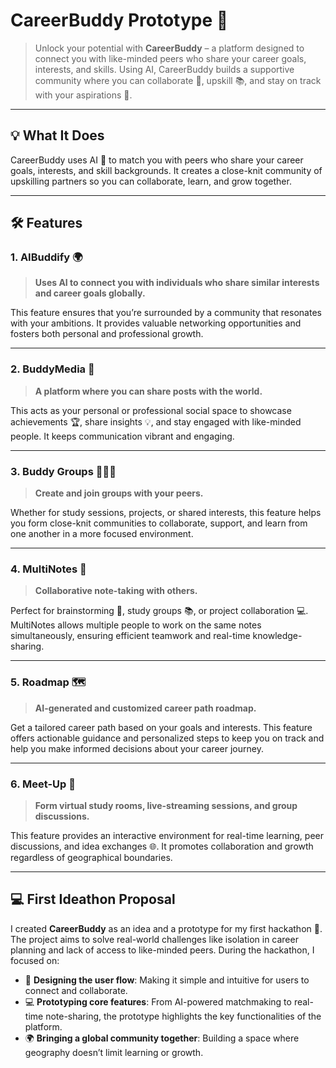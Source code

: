 # CareerBuddy Prototype 🚀

> Unlock your potential with **CareerBuddy** – a platform designed to connect you with like-minded peers who share your career goals, interests, and skills. Using AI, CareerBuddy builds a supportive community where you can collaborate 🤝, upskill 📚, and stay on track with your aspirations 🌟.

---


## 💡 **What It Does**

CareerBuddy uses AI 🤖 to match you with peers who share your career goals, interests, and skill backgrounds. It creates a close-knit community of upskilling partners so you can collaborate, learn, and grow together.

---

## 🛠️ **Features**

### 1. **AIBuddify** 🌍  
> **Uses AI to connect you with individuals who share similar interests and career goals globally.**  

This feature ensures that you’re surrounded by a community that resonates with your ambitions. It provides valuable networking opportunities and fosters both personal and professional growth.

---

### 2. **BuddyMedia** 📸  
> **A platform where you can share posts with the world.**  

This acts as your personal or professional social space to showcase achievements 🏆, share insights 💡, and stay engaged with like-minded people. It keeps communication vibrant and engaging.

---

### 3. **Buddy Groups** 👫👭👬  
> **Create and join groups with your peers.**  

Whether for study sessions, projects, or shared interests, this feature helps you form close-knit communities to collaborate, support, and learn from one another in a more focused environment.

---

### 4. **MultiNotes** 📝  
> **Collaborative note-taking with others.**  

Perfect for brainstorming 💭, study groups 📚, or project collaboration 💻. MultiNotes allows multiple people to work on the same notes simultaneously, ensuring efficient teamwork and real-time knowledge-sharing.

---

### 5. **Roadmap** 🗺️  
> **AI-generated and customized career path roadmap.**  

Get a tailored career path based on your goals and interests. This feature offers actionable guidance and personalized steps to keep you on track and help you make informed decisions about your career journey.

---

### 6. **Meet-Up** 💬  
> **Form virtual study rooms, live-streaming sessions, and group discussions.**  

This feature provides an interactive environment for real-time learning, peer discussions, and idea exchanges 🌐. It promotes collaboration and growth regardless of geographical boundaries.

---

## 💻 **First Ideathon Proposal**  

I created **CareerBuddy** as an idea and a prototype for my first hackathon 🎉. The project aims to solve real-world challenges like isolation in career planning and lack of access to like-minded peers. During the hackathon, I focused on:  

- 🌟 **Designing the user flow**: Making it simple and intuitive for users to connect and collaborate.  
- 💻 **Prototyping core features**: From AI-powered matchmaking to real-time note-sharing, the prototype highlights the key functionalities of the platform.  
- 🌍 **Bringing a global community together**: Building a space where geography doesn’t limit learning or growth.  
